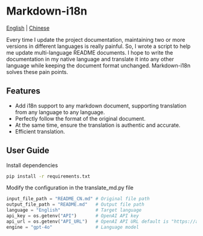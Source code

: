 # Markdown-i18n

[English](README.md) | [Chinese](README_CN.md)

Every time I update the project documentation, maintaining two or more versions in different languages is really painful. So, I wrote a script to help me update multi-language README documents. I hope to write the documentation in my native language and translate it into any other language while keeping the document format unchanged. Markdown-i18n solves these pain points.

## Features

- Add i18n support to any markdown document, supporting translation from any language to any language.
- Perfectly follow the format of the original document.
- At the same time, ensure the translation is authentic and accurate.
- Efficient translation.

## User Guide

Install dependencies

```bash
pip install -r requirements.txt
```

Modify the configuration in the translate_md.py file

```python
input_file_path = "README_CN.md" # Original file path
output_file_path = "README.md"   # Output file path
language = "English"             # Target language
api_key = os.getenv("API")       # OpenAI API key
api_url = os.getenv("API_URL")   # OpenAI API URL default is "https://api.openai.com/v1/chat/completions"
engine = "gpt-4o"                # Language model
```